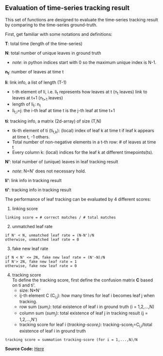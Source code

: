 ## Evaluation of time-series tracking result

This set of functions are designed to evaluate the time-series tracking result by comparing to the time-series ground-truth.

First, get familiar with some notations and definitions:

**T**: total time (length of the time-series)

**N**: total number of unique leaves in ground truth
- *note*: in python indices start with 0 so the maximum unique index is N-1.

**n<sub>t</sub>**: number of leaves at time t

**li**: link info, a list of length (T-1)
- t-th element of li, i.e. li<sub>t</sub> represents how leaves at t (n<sub>t</sub> leaves) link to leaves at t+1 (n<sub>t+1</sub> leaves)
- length of li<sub>t</sub>: n<sub>t</sub>
- li<sub>t,i</sub>=j: the i-th leaf at time t is the j-th leaf at time t+1

**ti**: tracking info, a matrix (2d-array) of size (T,N)
- tk-th element of ti (ti<sub>t,k</sub>): (local) index of leaf k at time t if leaf k appears at time t, -1 others.
- Total number of non-negative elements in a t-th row: # of leaves at time t 
- Every column k: (local) indices for the leaf k at different timepoints(ts).

**N'**: total number of (unique) leaves in leaf tracking result

- *note*: N=N' does not necessary hold.

**li'**: link info in tracking result

**ti'**: tracking info in tracking result

The performance of leaf tracking can be evaluated by 4 different scores:
1. linking score 
```
linking score = # correct matches / # total matches
```

2. unmatched leaf rate
```
if N' < N, unmatched leaf rate = (N-N')/N
otherwise, unmatched leaf rate = 0
```

3. fake new leaf rate
```
if N < N' <= 2N, fake new leaf rate = (N'-N)/N
if N'> 2N, fake new leaf rate = 1
otherwise, fake new leaf rate = 0
``` 
4. tracking score <br>
To define the tracking score, first define the confusion matrix **C** based on ti and ti'.
   - size: N&#215;N'
   - ij-th element C (C<sub>i,j</sub>): how many times for leaf i becomes leaf j when tracking.
   - row sum (*sum<sub>i</sub>*): total existence of leaf i in ground truth (i = 1,2,...,N)
   - column sum (*sum<sub>j</sub>*): total existence of leaf j in tracking result (j = 1,2,...,N')
   - tracking score for leaf i (*tracking-score<sub>i</sub>*):
        tracking-score<sub>i</sub>=C<sub>i,i</sub>/total existence of leaf i in ground truth
```
tracking score = summation tracking-score (for i = 1,...,N)/N
```     

**Source Code:** [Here](https://github.com/danforthcenter/plantcv/blob/master/plantcv/plantcv/time_series/evaluation.py)

